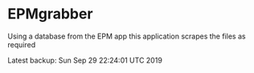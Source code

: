 # EPMgrabber
Using a database from the EPM app this application scrapes the files as required


Latest backup: Sun Sep 29 22:24:01 UTC 2019
